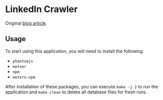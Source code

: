 LinkedIn Crawler
===

Original [blog article](http://jb.demonte.fr/blog/my-first-meteor-js-application-a-linkedin-crawler).

Usage
---

To start using this application, you will need to install the following:

* `phantomjs`
* `meteor`
* `npm`
* `metero-npm`

After installation of these packages, you can execute `make -j 2` to run the application and `make clean` to delete all database files for fresh runs.
